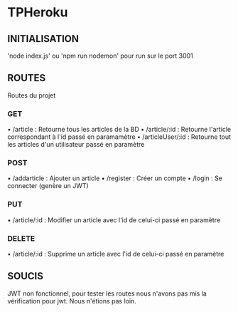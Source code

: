 # TPHeroku
 
## INITIALISATION
'node index.js' ou 'npm run nodemon' pour run sur le port 3001

## ROUTES
Routes du projet

### GET
• /article : Retourne tous les articles de la BD
• /article/:id : Retourne l'article correspondant à l'id passé en paramamètre
• /articleUser/:id : Retourne tout les articles d'un utilisateur passé en paramètre

### POST
• /addarticle : Ajouter un article 
• /register : Créer un compte
• /login : Se connecter (genère un JWT)

### PUT
• /article/:id : Modifier un article avec l'id de celui-ci passé en paramètre

### DELETE
• /article/:id : Supprime un article avec l'id de celui-ci passé en paramètre


## SOUCIS
JWT non fonctionnel, pour tester les routes nous n'avons pas mis la vérification pour jwt. Nous n'étions pas loin.
